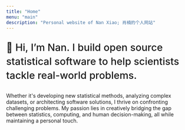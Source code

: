 ```yaml
---
title: "Home"
menu: "main"
description: "Personal website of Nan Xiao; 肖楠的个人网站"
---
```


<p class="tagline">
👋 Hi, I’m Nan. I build open source statistical software to
help scientists tackle real-world problems.
</p>

Whether it's developing new statistical methods, analyzing complex datasets,
or architecting software solutions, I thrive on confronting
challenging problems. My passion lies in creatively bridging the gap
between statistics, computing, and human decision-making, all while
maintaining a personal touch.

<style>
.landing {
    font-size: 1.125rem;
}

.tagline {
    font-family: var(--tw-prose-font-sans-serif);
    font-weight: 500;
    font-size: 27px;
    color: var(--tw-prose-headings);
    line-height: 1.4;
}

@media (max-width: 767.98px) {
    .tagline {
        font-size: 22px;
    }
}
</style>
